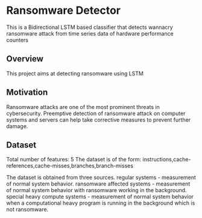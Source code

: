 # Ransomware Detector
This is a Bidirectional LSTM based classifier that detects wannacry ransomware attack from time series data of hardware performance counters

## Overview
This project aims at detecting ransomware using LSTM

## Motivation
Ransomware attacks are one of the most prominent threats in cybersecurity. Preemptive detection of ransomware attack on computer systems and servers can help take corrective measures to prevent further damage. 

## Dataset 
Total number of features: 5
The dataset is of the form: instructions,cache-references,cache-misses,branches,branch-misses

The dataset is obtained from three sources.
regular systems    - measurement of normal system behavior.
ransomware affected systems - measurement of normal system behavior with ransomware working in the background.
special heavy compute systems - measurement of normal system behavior when a computational heavy program is running in the background which is not ransomware.




